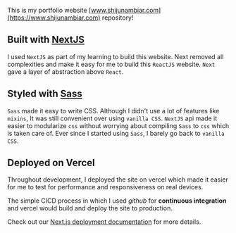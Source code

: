 This is my portfolio website [www.shijunambiar.com](https://www.shijunambiar.com) repository!

## Built with [NextJS](https://nextjs.org/)

I used `NextJS` as part of my learning to build this website. Next removed all complexities and make it easy for me to build this `ReactJS` website. `Next` gave a layer of abstraction above `React`.

## Styled with [Sass](https://sass-lang.com/)

`Sass` made it easy to write CSS. Although I didn't use a lot of features like `mixins`, It was still convenient over using `vanilla CSS`. `NextJS` api made it easier to modularize `css` without worrying about compiling `Sass` to `css` which is taken care of. Ever since I started using `Sass`, I barely go back to `vanilla CSS`.

## Deployed on Vercel

Throughout development, I deployed the site on vercel which made it easier for me to test for performance and responsiveness on real devices.

The simple CICD process in which I used _github_ for **continuous integration** and vercel would build and deploy the site to production.

Check out our [Next.js deployment documentation](https://nextjs.org/docs/deployment) for more details.
